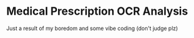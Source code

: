 # Medical Prescription OCR Analysis
Just a result of my boredom and some vibe coding (don't judge plz)
